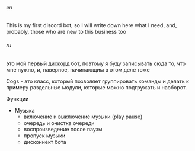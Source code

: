 ###### en
This is my first discord bot, so I will write down here what I need, and, probably, those who are new to this business too


###### ru 
это мой первый дискорд бот, поэтому я буду записывать сюда то, что мне нужно, и, наверное, начинающим в этом деле тоже 


Cogs - это класс, который позволяет группировать команды и делать к примеру раздельные модули, которые можно подгружать и наоборот.

Функции

- Музыка 
  - включение и выключение музыки (play pause)
  - очередь и очистка очереди
  - воспроизведение после паузы
  - пропуск музыки
  - дисконнект бота